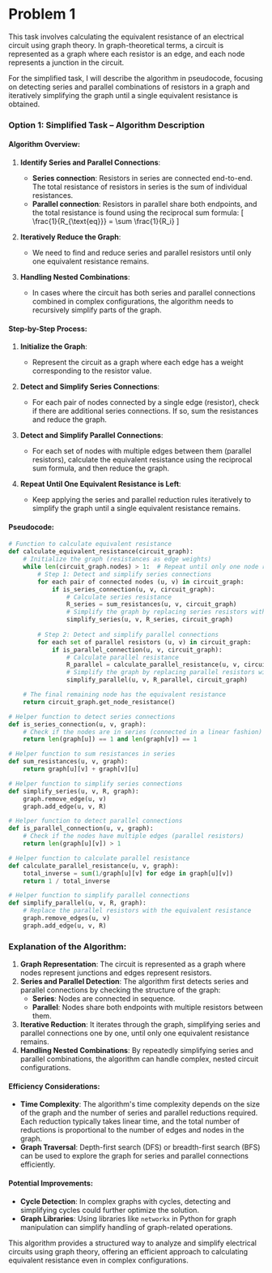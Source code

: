 # Problem 1
This task involves calculating the equivalent resistance of an electrical circuit using graph theory. In graph-theoretical terms, a circuit is represented as a graph where each resistor is an edge, and each node represents a junction in the circuit.

For the simplified task, I will describe the algorithm in pseudocode, focusing on detecting series and parallel combinations of resistors in a graph and iteratively simplifying the graph until a single equivalent resistance is obtained.

### Option 1: Simplified Task – Algorithm Description

#### Algorithm Overview:
1. **Identify Series and Parallel Connections**: 
   - **Series connection**: Resistors in series are connected end-to-end. The total resistance of resistors in series is the sum of individual resistances.
   - **Parallel connection**: Resistors in parallel share both endpoints, and the total resistance is found using the reciprocal sum formula: 
     \[
     \frac{1}{R_{\text{eq}}} = \sum \frac{1}{R_i}
     \]

2. **Iteratively Reduce the Graph**:
   - We need to find and reduce series and parallel resistors until only one equivalent resistance remains.

3. **Handling Nested Combinations**:
   - In cases where the circuit has both series and parallel connections combined in complex configurations, the algorithm needs to recursively simplify parts of the graph.

#### Step-by-Step Process:
1. **Initialize the Graph**: 
   - Represent the circuit as a graph where each edge has a weight corresponding to the resistor value.
   
2. **Detect and Simplify Series Connections**:
   - For each pair of nodes connected by a single edge (resistor), check if there are additional series connections. If so, sum the resistances and reduce the graph.
   
3. **Detect and Simplify Parallel Connections**:
   - For each set of nodes with multiple edges between them (parallel resistors), calculate the equivalent resistance using the reciprocal sum formula, and then reduce the graph.

4. **Repeat Until One Equivalent Resistance is Left**:
   - Keep applying the series and parallel reduction rules iteratively to simplify the graph until a single equivalent resistance remains.

#### Pseudocode:

```python
# Function to calculate equivalent resistance
def calculate_equivalent_resistance(circuit_graph):
    # Initialize the graph (resistances as edge weights)
    while len(circuit_graph.nodes) > 1:  # Repeat until only one node remains
        # Step 1: Detect and simplify series connections
        for each pair of connected nodes (u, v) in circuit_graph:
            if is_series_connection(u, v, circuit_graph):
                # Calculate series resistance
                R_series = sum_resistances(u, v, circuit_graph)
                # Simplify the graph by replacing series resistors with equivalent resistance
                simplify_series(u, v, R_series, circuit_graph)
        
        # Step 2: Detect and simplify parallel connections
        for each set of parallel resistors (u, v) in circuit_graph:
            if is_parallel_connection(u, v, circuit_graph):
                # Calculate parallel resistance
                R_parallel = calculate_parallel_resistance(u, v, circuit_graph)
                # Simplify the graph by replacing parallel resistors with equivalent resistance
                simplify_parallel(u, v, R_parallel, circuit_graph)

    # The final remaining node has the equivalent resistance
    return circuit_graph.get_node_resistance()

# Helper function to detect series connections
def is_series_connection(u, v, graph):
    # Check if the nodes are in series (connected in a linear fashion)
    return len(graph[u]) == 1 and len(graph[v]) == 1

# Helper function to sum resistances in series
def sum_resistances(u, v, graph):
    return graph[u][v] + graph[v][u]

# Helper function to simplify series connections
def simplify_series(u, v, R, graph):
    graph.remove_edge(u, v)
    graph.add_edge(u, v, R)

# Helper function to detect parallel connections
def is_parallel_connection(u, v, graph):
    # Check if the nodes have multiple edges (parallel resistors)
    return len(graph[u][v]) > 1

# Helper function to calculate parallel resistance
def calculate_parallel_resistance(u, v, graph):
    total_inverse = sum(1/graph[u][v] for edge in graph[u][v])
    return 1 / total_inverse

# Helper function to simplify parallel connections
def simplify_parallel(u, v, R, graph):
    # Replace the parallel resistors with the equivalent resistance
    graph.remove_edges(u, v)
    graph.add_edge(u, v, R)
```

### Explanation of the Algorithm:
1. **Graph Representation**: The circuit is represented as a graph where nodes represent junctions and edges represent resistors.
2. **Series and Parallel Detection**: The algorithm first detects series and parallel connections by checking the structure of the graph:
   - **Series**: Nodes are connected in sequence.
   - **Parallel**: Nodes share both endpoints with multiple resistors between them.
3. **Iterative Reduction**: It iterates through the graph, simplifying series and parallel connections one by one, until only one equivalent resistance remains.
4. **Handling Nested Combinations**: By repeatedly simplifying series and parallel combinations, the algorithm can handle complex, nested circuit configurations.

#### Efficiency Considerations:
- **Time Complexity**: The algorithm's time complexity depends on the size of the graph and the number of series and parallel reductions required. Each reduction typically takes linear time, and the total number of reductions is proportional to the number of edges and nodes in the graph.
- **Graph Traversal**: Depth-first search (DFS) or breadth-first search (BFS) can be used to explore the graph for series and parallel connections efficiently.

#### Potential Improvements:
- **Cycle Detection**: In complex graphs with cycles, detecting and simplifying cycles could further optimize the solution.
- **Graph Libraries**: Using libraries like `networkx` in Python for graph manipulation can simplify handling of graph-related operations.

This algorithm provides a structured way to analyze and simplify electrical circuits using graph theory, offering an efficient approach to calculating equivalent resistance even in complex configurations.


